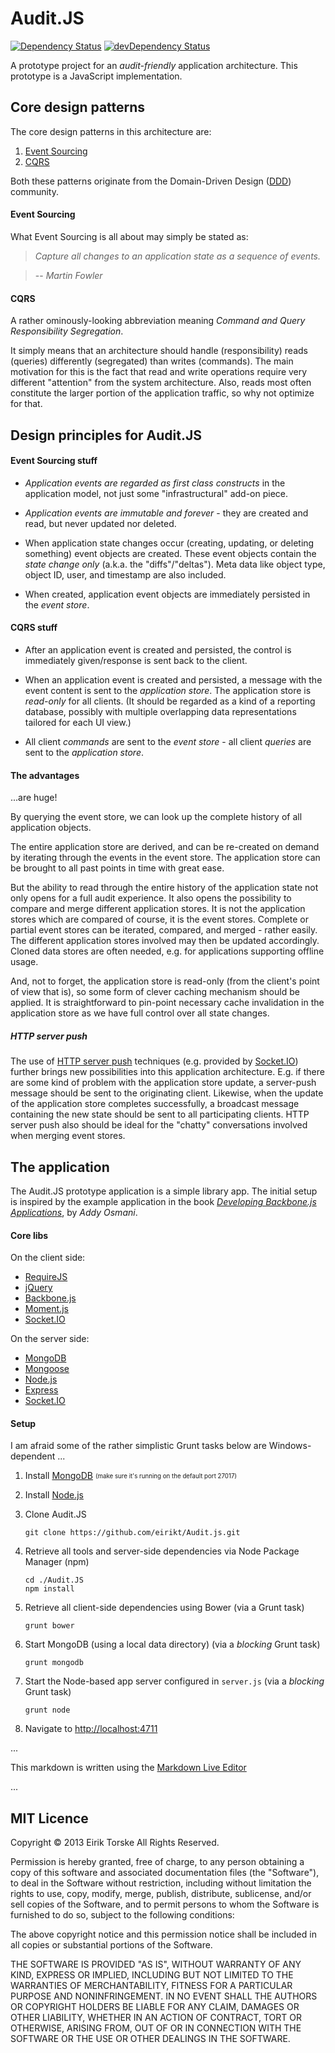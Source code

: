 # Audit.JS

[![Dependency Status](https://david-dm.org/eirikt/Audit.js.png)](https://david-dm.org/eirikt/Audit.js)
[![devDependency Status](https://david-dm.org/eirikt/Audit.js/dev-status.png)](https://david-dm.org/eirikt/Audit.js#info=devDependencies)


A prototype project for an _audit-friendly_ application architecture.
This prototype is a JavaScript implementation.


## Core design patterns

The core design patterns in this architecture are:

 1. [Event Sourcing][11]
 2. [CQRS][12]

Both these patterns originate from the Domain-Driven Design ([DDD][10]) community.

#### Event Sourcing

What Event Sourcing is all about may simply be stated as:

> _Capture all changes to an application state as a sequence of events._

> -- <cite>Martin Fowler</cite>

#### CQRS

A rather ominously-looking abbreviation meaning _Command and Query Responsibility Segregation_.

It simply means that an architecture should handle (responsibility) reads (queries) differently (segregated) than writes (commands).
The main motivation for this is the fact that read and write operations require very different "attention" from the system architecture. 
Also, reads most often constitute the larger portion of the application traffic, so why not optimize for that.


## Design principles for Audit.JS

#### Event Sourcing stuff

 * _Application events are regarded as first class constructs_ in the application model, not just some "infrastructural" add-on piece.

 * _Application events are immutable and forever_ - they are created and read, but never updated nor deleted.

 * When application state changes occur (creating, updating, or deleting something) event objects are created. These event objects contain the _state change only_ (a.k.a. the "diffs"/"deltas"). Meta data like object type, object ID, user, and timestamp are also included.

 * When created, application event objects are immediately persisted in the _event store_.
 
#### CQRS stuff

 * After an application event is created and persisted, the control is immediately given/response is sent back to the client.

 * When an application event is created and persisted, a message with the event content is sent to the _application store_. The application store is _read-only_ for all clients. (It should be regarded as a kind of a reporting database, possibly with multiple overlapping data representations tailored for each UI view.)

 * All client _commands_ are sent to the _event store_ - all client _queries_ are sent to the _application store_.

#### The advantages

...are huge!

By querying the event store, we can look up the complete history of all application objects.

The entire application store are derived, and can be re-created on demand by iterating through the events in the event store.
The application store can be brought to all past points in time with great ease.

But the ability to read through the entire history of the application state not only opens for a full audit experience. 
It also opens the possibility to compare and merge different application stores.
It is not the application stores which are compared of course, it is the event stores.
Complete or partial event stores can be iterated, compared, and merged - rather easily.
The different application stores involved may then be updated accordingly.
Cloned data stores are often needed, e.g. for applications supporting offline usage.

And, not to forget, the application store is read-only (from the client's point of view that is), so some form of clever caching mechanism should be applied. 
It is straightforward to pin-point necessary cache invalidation in the application store as we have full control over all state changes.

##### HTTP server push

The use of [HTTP server push][13] techniques (e.g. provided by [Socket.IO][24]) further brings new possibilities into this application architecture.
E.g. if there are some kind of problem with the application store update, a server-push message should be sent to the originating client. 
Likewise, when the update of the application store completes successfully, a broadcast message containing the new state should be sent to all participating clients. 
HTTP server push also should be ideal for the "chatty" conversations involved when merging event stores.


## The application

The Audit.JS prototype application is a simple library app.
The initial setup is inspired by the example application in the book [_Developing Backbone.js Applications_][16], by _Addy Osmani_.

#### Core libs

On the client side:

 * [RequireJS][28]
 * [jQuery][20]
 * [Backbone.js][21]
 * [Moment.js][26]
 * [Socket.IO][24]

On the server side:

 * [MongoDB][30]
 * [Mongoose][31]
 * [Node.js][35]
 * [Express][36]
 * [Socket.IO][23]

#### Setup

I am afraid some of the rather simplistic Grunt tasks below are Windows-dependent ...

 1. Install [MongoDB][30] <sub><sup>(make sure it's running on the default port 27017)</sup></sub>

 1. Install [Node.js][35]

 1. Clone Audit.JS

    ```
    git clone https://github.com/eirikt/Audit.js.git
    ```
 1. Retrieve all tools and server-side dependencies via Node Package Manager (npm)

    ```
    cd ./Audit.JS
    npm install
    ```
 1. Retrieve all client-side dependencies using Bower (via a Grunt task)

    ```
    grunt bower
    ```
 1. Start MongoDB (using a local data directory) (via a _blocking_ Grunt task)

    ```
    grunt mongodb
    ```
 1. Start the Node-based app server configured in `server.js` (via a _blocking_ Grunt task)

    ```
    grunt node
    ```
 1. Navigate to [http://localhost:4711](http://localhost:4711)


...

This markdown is written using the [Markdown Live Editor][50]

[10]: http://en.wikipedia.org/wiki/Domain-driven_design
[11]: http://martinfowler.com/eaaDev/EventSourcing.html
[12]: http://martinfowler.com/bliki/CQRS.html
[13]: http://en.wikipedia.org/wiki/Push_technology

[16]: http://addyosmani.github.io/backbone-fundamentals/#exercise-2-book-library---your-first-restful-backbone.js-app

[20]: http://jquery.com
[21]: http://backbonejs.org
[22]: http://marionettejs.com
[23]: http://requirejs.org
[24]: http://socket.io
[25]: http://amplifyjs.com
[26]: http://momentjs.com
[27]: http://twitter.github.io/bootstrap
[28]: http://requirejs.org

[30]: http://www.mongodb.org
[31]: http://mongoosejs.com

[35]: http://nodejs.org
[36]: http://expressjs.com

[50]: http://jrmoran.com/playground/markdown-live-editor


...

## MIT Licence

Copyright © 2013 Eirik Torske All Rights Reserved.

Permission is hereby granted, free of charge, to any person obtaining a copy of this software and associated documentation files (the "Software"), to deal in the Software without restriction, including without limitation the rights to use, copy, modify, merge, publish, distribute, sublicense, and/or sell copies of the Software, and to permit persons to whom the Software is furnished to do so, subject to the following conditions:

The above copyright notice and this permission notice shall be included in all copies or substantial portions of the Software.

THE SOFTWARE IS PROVIDED "AS IS", WITHOUT WARRANTY OF ANY KIND, EXPRESS OR IMPLIED, INCLUDING BUT NOT LIMITED TO THE WARRANTIES OF MERCHANTABILITY, FITNESS FOR A PARTICULAR PURPOSE AND NONINFRINGEMENT. IN NO EVENT SHALL THE AUTHORS OR COPYRIGHT HOLDERS BE LIABLE FOR ANY CLAIM, DAMAGES OR OTHER LIABILITY, WHETHER IN AN ACTION OF CONTRACT, TORT OR OTHERWISE, ARISING FROM, OUT OF OR IN CONNECTION WITH THE SOFTWARE OR THE USE OR OTHER DEALINGS IN THE SOFTWARE.
